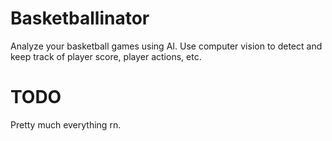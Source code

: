 # Basketballinator
Analyze your basketball games using AI. Use computer vision to detect and keep track of player score, player actions, etc.


# TODO

Pretty much everything rn. 
